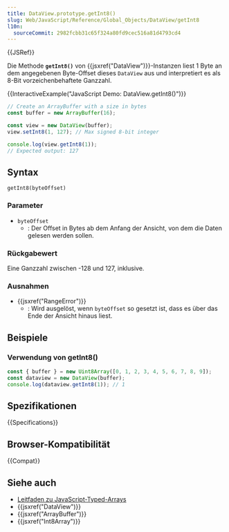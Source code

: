 ```yaml
---
title: DataView.prototype.getInt8()
slug: Web/JavaScript/Reference/Global_Objects/DataView/getInt8
l10n:
  sourceCommit: 2982fcbb31c65f324a80fd9cec516a81d4793cd4
---
```


{{JSRef}}

Die Methode **`getInt8()`** von {{jsxref("DataView")}}-Instanzen liest 1 Byte an dem angegebenen Byte-Offset dieses `DataView` aus und interpretiert es als 8-Bit vorzeichenbehaftete Ganzzahl.

{{InteractiveExample("JavaScript Demo: DataView.getInt8()")}}

```js interactive-example
// Create an ArrayBuffer with a size in bytes
const buffer = new ArrayBuffer(16);

const view = new DataView(buffer);
view.setInt8(1, 127); // Max signed 8-bit integer

console.log(view.getInt8(1));
// Expected output: 127
```

## Syntax

```js-nolint
getInt8(byteOffset)
```

### Parameter

- `byteOffset`
  - : Der Offset in Bytes ab dem Anfang der Ansicht, von dem die Daten gelesen werden sollen.

### Rückgabewert

Eine Ganzzahl zwischen -128 und 127, inklusive.

### Ausnahmen

- {{jsxref("RangeError")}}
  - : Wird ausgelöst, wenn `byteOffset` so gesetzt ist, dass es über das Ende der Ansicht hinaus liest.

## Beispiele

### Verwendung von getInt8()

```js
const { buffer } = new Uint8Array([0, 1, 2, 3, 4, 5, 6, 7, 8, 9]);
const dataview = new DataView(buffer);
console.log(dataview.getInt8(1)); // 1
```

## Spezifikationen

{{Specifications}}

## Browser-Kompatibilität

{{Compat}}

## Siehe auch

- [Leitfaden zu JavaScript-Typed-Arrays](/de/docs/Web/JavaScript/Guide/Typed_arrays)
- {{jsxref("DataView")}}
- {{jsxref("ArrayBuffer")}}
- {{jsxref("Int8Array")}}
